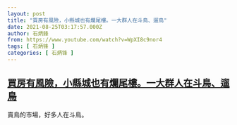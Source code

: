 ```yaml
---
layout: post
title: "買房有風險，小縣城也有爛尾樓。一大群人在斗鳥、遛鳥"
date: 2021-08-25T03:17:57.000Z
author: 石炳鋒
from: https://www.youtube.com/watch?v=WpXI8c9nor4
tags: [ 石炳锋 ]
categories: [ 石炳锋 ]
---
```

<!--1629861477000-->
[買房有風險，小縣城也有爛尾樓。一大群人在斗鳥、遛鳥](https://www.youtube.com/watch?v=WpXI8c9nor4)
------

<div>
賣鳥的市場，好多人在斗鳥。
</div>
